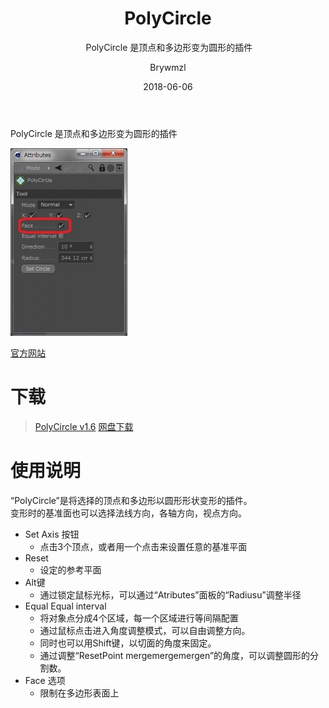 ﻿---
layout:     post
title:      PolyCircle
subtitle:  PolyCircle 是顶点和多边形变为圆形的插件
date:       2018-06-06
author:     Brywmzl
header-img: img/C4D/csm_gits_video_top_770493397e.jpg
catalog: true
tags: [C4D插件]
---
PolyCircle 是顶点和多边形变为圆形的插件

<!--more-->

![](/img/C4D/plug-ins/PolyCircle/PolyCircle_0.jpg)  

[官方网站](http://coffeestock.boo.jp/Blog/)  

# 下载
> [PolyCircle v1.6](http://coffeestock.boo.jp/Blog/?page_id=172)
> [网盘下载](https://pan.baidu.com/s/1skEWB4D#list/path=/App/MAXON/_Plug-ins/COFFEE_STOCK/PolyCircle&parentPath=/App)

# 使用说明
“PolyCircle”是将选择的顶点和多边形以圆形形状变形的插件。  
变形时的基准面也可以选择法线方向，各轴方向，视点方向。

* Set Axis 按钮
	* 点击3个顶点，或者用一个点击来设置任意的基准平面
* Reset
	* 设定的参考平面
* Alt键
	* 通过锁定鼠标光标，可以通过“Atributes”面板的“Radiusu”调整半径
* Equal Equal interval
	* 将对象点分成4个区域，每一个区域进行等间隔配置
	* 通过鼠标点击进入角度调整模式，可以自由调整方向。
	* 同时也可以用Shift键，以切面的角度来固定。
	* 通过调整“ResetPoint mergemergemergen”的角度，可以调整圆形的分割数。
* Face 选项
	* 限制在多边形表面上